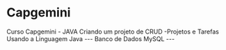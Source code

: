 # Capgemini
Curso Capgemini - JAVA
Criando um projeto de CRUD -Projetos e Tarefas 
Usando a Linguagem Java --- Banco de Dados MySQL --- 
